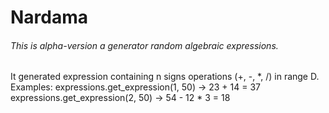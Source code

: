 # Nardama
###### This is alpha-version a generator random algebraic expressions. 
It generated expression containing n signs operations (+, -, *, /) in range D.
Examples:
expressions.get_expression(1, 50) -> 23 + 14 = 37
expressions.get_expression(2, 50) -> 54 - 12 * 3 = 18